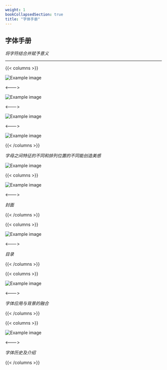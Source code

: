 ```yaml
---
weight: 1
bookCollapsedSection: true
title: "字体手册"
---
```


## **字体手册**

*将字符结合并赋予意义*

---

{{< columns >}} <!-- begin columns block -->

![Example image](/tb1.jpeg)

<---> <!-- magic separator, between columns -->

![Example image](/tb2.jpeg)

<---> <!-- magic separator, between columns -->

![Example image](/tb3.jpeg)

<---> <!-- magic separator, between columns -->

![Example image](/tb4.jpeg)

{{< /columns >}}

*字母之间特征的不同和排列位置的不同能创造美感*

![Example image](/tb5.png)



{{< columns >}} 

![Example image](/tb6.png)

<---> <!-- magic separator, between columns -->

*封面*

{{< /columns >}}

{{< columns >}} 

![Example image](/tb7.png)

<---> <!-- magic separator, between columns -->

*目录*

{{< /columns >}}

{{< columns >}} 

![Example image](/tb8.png)

<---> <!-- magic separator, between columns -->

*字体应用与背景的融合*

{{< /columns >}}

{{< columns >}} 

![Example image](/tb9.png)

<---> <!-- magic separator, between columns -->

*字体历史及介绍*

{{< /columns >}}
